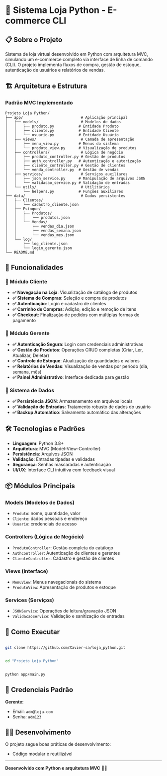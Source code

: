 # 🛒 Sistema Loja Python - E-commerce CLI

## 📋 Sobre o Projeto

Sistema de loja virtual desenvolvido em Python com arquitetura MVC, simulando um e-commerce completo via interface de linha de comando (CLI). O projeto implementa fluxos de compra, gestão de estoque, autenticação de usuários e relatórios de vendas.

## 🏗️ Arquitetura e Estrutura

### Padrão MVC Implementado
```
Projeto Loja Python/
├── app/                          # Aplicação principal
│   ├── models/                   # Modelos de dados
│   │   ├── produto.py           # Entidade Produto
│   │   ├── cliente.py           # Entidade Cliente  
│   │   └── usuario.py           # Entidade Usuário
│   ├── views/                    # Camada de apresentação
│   │   ├── menu_view.py         # Menus do sistema
│   │   └── produto_view.py      # Visualização de produtos
│   ├── controllers/              # Lógica de negócio
│   │   ├── produto_controller.py # Gestão de produtos
│   │   ├── auth_controller.py   # Autenticação e autorização
│   │   ├── cliente_controller.py # Gestão de clientes
│   │   └── venda_controller.py  # Gestão de vendas
│   ├── services/                 # Serviços auxiliares
│   │   ├── json_service.py      # Manipulação de arquivos JSON
│   │   └── validacao_service.py # Validação de entradas
│   └── utils/                    # Utilitários
│       └── helpers.py           # Funções auxiliares
├── data/                         # Dados persistentes
│   ├── Clientes/
│   │   └── cadastro_cliente.json
│   ├── Estoque/
│   │   ├── Produtos/
│   │   │   └── produtos.json
│   │   └── Vendas/
│   │       ├── vendas_dia.json
│   │       ├── vendas_semana.json
│   │       └── vendas_mes.json
│   └── log/
│       ├── log_cliente.json
│       └── login_gerente.json
└── README.md
```

## 🚀 Funcionalidades

### 👤 Módulo Cliente
- **✅ Navegação na Loja**: Visualização de catálogo de produtos
- **✅ Sistema de Compras**: Seleção e compra de produtos
- **✅ Autenticação**: Login e cadastro de clientes
- **✅ Carrinho de Compras**: Adição, edição e remoção de itens
- **✅ Checkout**: Finalização de pedidos com múltiplas formas de pagamento

### 🔧 Módulo Gerente
- **✅ Autenticação Segura**: Login com credenciais administrativas
- **✅ Gestão de Produtos**: Operações CRUD completas (Criar, Ler, Atualizar, Deletar)
- **✅ Controle de Estoque**: Atualização de quantidades e valores
- **✅ Relatórios de Vendas**: Visualização de vendas por período (dia, semana, mês)
- **✅ Painel Administrativo**: Interface dedicada para gestão

### 💾 Sistema de Dados
- **✅ Persistência JSON**: Armazenamento em arquivos locais
- **✅ Validação de Entradas**: Tratamento robusto de dados do usuário
- **✅ Backup Automático**: Salvamento automático das alterações

## 🛠️ Tecnologias e Padrões

- **Linguagem**: Python 3.8+
- **Arquitetura**: MVC (Model-View-Controller)
- **Persistência**: Arquivos JSON
- **Validação**: Entradas tipadas e validadas
- **Segurança**: Senhas mascaradas e autenticação
- **UI/UX**: Interface CLI intuitiva com feedback visual

## 📦 Módulos Principais

### Models (Modelos de Dados)
- `Produto`: nome, quantidade, valor
- `Cliente`: dados pessoais e endereço
- `Usuario`: credenciais de acesso

### Controllers (Lógica de Negócio)
- `ProdutoController`: Gestão completa do catálogo
- `AuthController`: Autenticação de clientes e gerentes
- `ClienteController`: Cadastro e gestão de clientes

### Views (Interface)
- `MenuView`: Menus navegacionais do sistema
- `ProdutoView`: Apresentação de produtos e estoque

### Services (Serviços)
- `JSONService`: Operações de leitura/gravação JSON
- `ValidacaoService`: Validação e sanitização de entradas

## 🎯 Como Executar

```bash

git clone https://github.com/Xavier-sa/loja_python.git


cd "Projeto Loja Python"


python app/main.py
```

## 🔐 Credenciais Padrão

**Gerente:**
- Email: `adm@loja.com`
- Senha: `adm123`

## 👨‍💻 Desenvolvimento

O projeto segue boas práticas de desenvolvimento:
- Código modular e reutilizável

---

**Desenvolvido com Python e arquitetura MVC** 🐍🚀